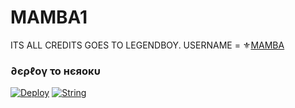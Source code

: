 # MAMBA1

ITS ALL CREDITS GOES TO LEGENDBOY. 
USERNAME = ⚜[MAMBA](https://github.com/SUKHPAL443)
<h3> ∂єρℓογ το нєяοκυ </h3>

[![Deploy](https://www.herokucdn.com/deploy/button.svg)](https://heroku.com/deploy?template=https://github.com/SUKHPAL443/MAMBA1)
[![String](https://telegra.ph/file/a8a793a8716bdcc923fd3.jpg)](https://replit.com/@Jaggi444/MAMBAUB#main.py)
